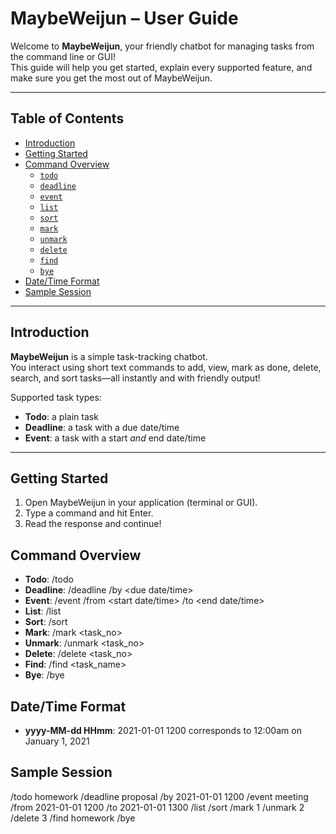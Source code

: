 # MaybeWeijun – User Guide

Welcome to **MaybeWeijun**, your friendly chatbot for managing tasks from the command line or GUI!  
This guide will help you get started, explain every supported feature, and make sure you get the most out of MaybeWeijun.

---

## Table of Contents
- [Introduction](#introduction)
- [Getting Started](#getting-started)
- [Command Overview](#command-overview)
    - [`todo`](#todo)
    - [`deadline`](#deadline)
    - [`event`](#event)
    - [`list`](#list)
    - [`sort`](#sort)
    - [`mark`](#mark)
    - [`unmark`](#unmark)
    - [`delete`](#delete)
    - [`find`](#find)
    - [`bye`](#bye)
- [Date/Time Format](#datetime-format)
- [Sample Session](#sample-session)


---

## Introduction

**MaybeWeijun** is a simple task-tracking chatbot.  
You interact using short text commands to add, view, mark as done, delete, search, and sort tasks—all instantly and with friendly output!

Supported task types:
- **Todo**: a plain task
- **Deadline**: a task with a due date/time
- **Event**: a task with a start _and_ end date/time

---

## Getting Started

1. Open MaybeWeijun in your application (terminal or GUI).
2. Type a command and hit Enter.
3. Read the response and continue!

## Command Overview
- **Todo**: /todo <task>
- **Deadline**: /deadline <task> /by <due date/time>
- **Event**: /event <task> /from <start date/time> /to <end date/time>
- **List**: /list
- **Sort**: /sort 
- **Mark**: /mark <task_no>
- **Unmark**: /unmark <task_no>
- **Delete**: /delete <task_no>
- **Find**: /find <task_name>
- **Bye**: /bye

## Date/Time Format
- **yyyy-MM-dd HHmm**: 2021-01-01 1200 corresponds to 12:00am on January 1, 2021

## Sample Session
/todo homework
/deadline proposal /by 2021-01-01 1200
/event meeting /from 2021-01-01 1200 /to 2021-01-01 1300
/list
/sort
/mark 1
/unmark 2
/delete 3
/find homework
/bye
